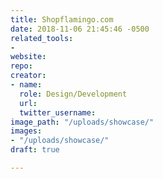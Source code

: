 ```yaml
---
title: Shopflamingo.com
date: 2018-11-06 21:45:46 -0500
related_tools:
- 
website: 
repo: 
creator:
- name: 
  role: Design/Development
  url: 
  twitter_username: 
image_path: "/uploads/showcase/"
images:
- "/uploads/showcase/"
draft: true

---
```

